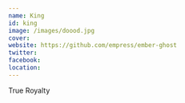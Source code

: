 ```yaml
---
name: King
id: king
image: /images/doood.jpg
cover:
website: https://github.com/empress/ember-ghost
twitter:
facebook:
location:
---
```

True Royalty
